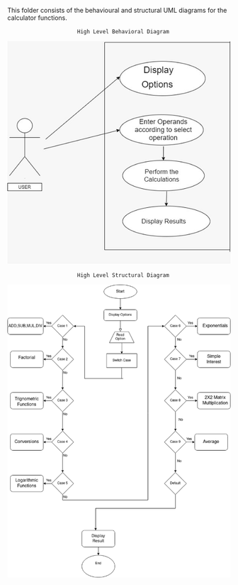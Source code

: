 This folder consists of the behavioural and structural UML diagrams for the calculator functions.

                          High Level Behavioral Diagram

![alt text](https://github.com/99003512/SDLC_Calculator/blob/main/Architecture/High%20Level%20Behavioral%20Diagram.jpg)

                          High Level Structural Diagram

![alt text](https://github.com/99003512/SDLC_Calculator/blob/main/Architecture/High_level_Structural(1).png)


